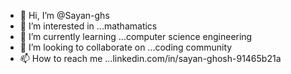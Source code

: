 - 👋 Hi, I’m @Sayan-ghs
- 👀 I’m interested in ...mathamatics
- 🌱 I’m currently learning ...computer science engineering 
- 💞️ I’m looking to collaborate on ...coding community 
- 📫 How to reach me ...linkedin.com/in/sayan-ghosh-91465b21a

<!---
Sayan-ghs/Sayan-ghs is a ✨ special ✨ repository because its `README.md` (this file) appears on your GitHub profile.
You can click the Preview link to take a look at your changes.
--->
